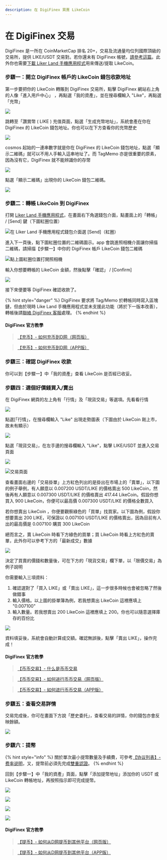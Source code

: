 ```yaml
---
description: 在 DigiFinex 買賣 LikeCoin
---
```


# 在 DigiFinex 交易

DigiFinex 是一所在 CoinMarketCap 排名 20+，交易及流通量均位列國際頂級的交易所，提供 LIKE/USDT 交易對。若你還未有 DigiFinex 帳號，[請參考這篇](https://docs.like.co/v/zh/user-guide/likecoin-token/registering-on-digifinex)。此外你也需要[下載 Liker Land 手機應用程式](https://like.co/in/getapp)用來傳送/提取 LikeCoin。

### 步驟一：開立 DigiFinex 帳戶的 LikeCoin 錢包收款地址

第一步要把你的 LikeCoin 轉賬到 DigiFinex 交易所，點擊 DigiFinex 網站右上角的人像「進入用戶中心」，再點選「我的資產」，並在搜尋欄輸入 "Like"，再點選「充幣」

![](../../.gitbook/assets/digifinex-13.png)

跳轉至「讚賞幣 \( LIKE \) 充值頁面，點選「生成充幣地址」，系統會產在你在 DigiFinex 的 LikeCoin 錢包地址。你也可以在下方查看你的充幣歷史

![](../../.gitbook/assets/digifinex-14.png)

cosmos 起始的一連串數字就是你在 DigiFinex 的 LikeCoin 錢包地址，點選「顯示二維碼」就可以不用人手輸入這串地址了。而 TagMemo 亦是很重要的原素，因為沒有它，DigiFinex 就不能辨識你的存幣

![](../../.gitbook/assets/digifinex-15.png)

點選「顯示二維碼」出現你的 LikeCoin 錢包二維碼。

![](../../.gitbook/assets/digifinex-16.png)

### 步驟二：轉帳 LikeCoin 到 DigiFinex

打開 [Liker Land 手機應用程式](https://like.co/in/getapp)，在畫面右下角選錢包介面，點畫面上的「轉帳」 / \[Send\] 鍵（下圖紅圈位置）

![&#x5728; Liker Land &#x624B;&#x6A5F;&#x61C9;&#x7528;&#x7A0B;&#x5F0F;&#x9322;&#x5305;&#x4ECB;&#x9762;&#x9078; \[Send\]&#xFF08;&#x7D05;&#x5708;&#xFF09;](../../.gitbook/assets/bitasset-trade-6.png)

進入下一頁後，點下圖紅圈位置的二維碼圖示。app 會跳進照相機介面讓你掃描二維碼，請掃描【步驟一】中你的 DigiFinex 帳戶 LikeCoin 錢包二維碼

![&#x9EDE;&#x4E0A;&#x5716;&#x7D05;&#x5708;&#x4F4D;&#x7F6E;&#x6253;&#x958B;&#x7167;&#x76F8;&#x6A5F;](../../.gitbook/assets/bitasset-trade-7.png)

輸入你想要轉帳的 LikeCoin 金額，然後點擊「確認」 / \[Confirm\]

![](../../.gitbook/assets/bitasset-trade-8.png)

接下來便要等 DigiFinex 確認收款了。

{% hint style="danger" %}
DigiFinex 要求將 Tag/Memo 於轉帳同時寫入區塊鏈，但由於現時 Like Land 手機應用程式並未支援此功能（將於下一版本改善），轉帳後請[聯絡 DigiFinex 客服](https://digifinex.zendesk.com/hc/zh-cn/articles/360000525241-%E5%A6%82%E4%BD%95%E5%AF%BB%E6%B1%82D%E7%BD%91-Digifinex-vip-%E5%AE%A2%E6%9C%8D%E5%B8%AE%E5%8A%A9)處理。
{% endhint %}

#### DigiFinex 官方教學

> [【充币】- 如何充币到D网（网页版）](https://digifinex.zendesk.com/hc/zh-cn/articles/360000519282-%E5%A6%82%E4%BD%95%E5%85%85%E5%B8%81%E5%88%B0D%E7%BD%91-%E7%BD%91%E9%A1%B5%E7%89%88-)

> [【充币】- 如何充币到D网（APP版）](https://digifinex.zendesk.com/hc/zh-cn/articles/360002689614-%E5%85%85%E5%B8%81%E5%85%85%E5%80%BC-D%E7%BD%91-DigiFinex-com-)

### 步驟三：確認 DigiFinex 收款

你可以到【步驟一】中「我的資產」查看 LikeCoin 是否經已收妥。

### 步驟四：選個好價錢買入/賣出

在 DigiFinex 網頁的左上角有「行情」及「現貨交易」等選項。先看看行情

![](../../.gitbook/assets/digifinex-17.png)

點選\[「行情」，在搜尋欄輸入 "Like" 出現走勢圖表（下圖由於 LikeCoin 剛上市，故未有顯示）

![](../../.gitbook/assets/digifinex-18.png)

點選「現貨交易」，在左手邊的搜尋欄輸入 "Like"，點擊 LIKE/USDT 並進入交易頁面

![](../../.gitbook/assets/digifinex-19.png)

![&#x4EA4;&#x6613;&#x9801;&#x9762;](../../.gitbook/assets/digifinex-likeusdt.png)

查看畫面右邊的「交易掛單」上方紅色列出的是掛出在市場上的「賣單」，以下圖的例子舉例，有人願意以 0.007200 USDT/LIKE 的價格賣出 500 LikeCoin，然後再有人願意以 0.007300 USDT/LIKE 的價格賣出 417.44 LikeCoin。假設你想買入 900 LikeCoin，你便可以最高價 0.007300 USDT/LIKE 的價格全數買入

若你想賣出 LikeCoin ，你便要觀察綠色的「買單」找買家。以下圖為例，假設你想要賣出 200 LIKE，可保證以 0.007100 USDT/LIKE 的價格賣出，因為目前有人出的最高價是 0.007100 購買 300 LikeCoin

總而言之，賣 LikeCoin 時看下方綠色的買單；買 LikeCoin 時看上方紅色的賣單，此外你可以參考下方的「最新成交」數據

![](../../.gitbook/assets/digifinex-20.png)

決定了買賣的價錢和數量後，可在下方的「現貨交易」欄下單，以「限價交易」為例子說明

你需要輸入三項資料：

1. 確認選對了「買入 LIKE」或「賣出 LIKE」，這一步很多時候也會被忽略了然後做錯事
2. 輸入價格。以上圖的掛單簿為例，若我想賣出 LikeCoin 這裡應填上 "0.007100"
3. 輸入數量。若我想賣出 200 LikeCoin 這裡應填上 200。你也可以隨意選擇庫存的百份比

![](../../.gitbook/assets/digifinex-21.png)

資料填妥後，系統會自動計算成交額。確認無誤後，點擊「賣出 LIKE」，操作完成！

#### DigiFinex 官方教學

> [【币币交易】- 什么是币币交易](https://digifinex.zendesk.com/hc/zh-cn/articles/360010693193-%E4%BB%80%E4%B9%88%E6%98%AF%E5%B8%81%E5%B8%81%E4%BA%A4%E6%98%93)

> [【币币交易】- 如何进行币币交易（网页版）](https://digifinex.zendesk.com/hc/zh-cn/articles/360000523002-%E5%A6%82%E4%BD%95%E8%BF%9B%E8%A1%8C%E5%B8%81%E5%B8%81%E4%BA%A4%E6%98%93-%E7%BD%91%E9%A1%B5%E7%89%88-)

> [【币币交易】- 如何进行币币交易（APP版）](https://digifinex.zendesk.com/hc/zh-cn/articles/360010693193-%E4%BB%80%E4%B9%88%E6%98%AF%E5%B8%81%E5%B8%81%E4%BA%A4%E6%98%93)

### 步驟五：查看交易詳情

交易完成後，你可在畫面下方說「歷史委托」，查看交易的詳情，你的錢包亦會反映餘額。

![](../../.gitbook/assets/digifinex-22.png)

### 步驟六：提幣

{% hint style="info" %}
關於單次最小提幣數量及手續費，可參考[【协议列表】- 费率说明](https://digifinex.zendesk.com/hc/zh-cn/articles/360000328422-%E8%B4%B9%E7%8E%87%E8%AF%B4%E6%98%8E-D%E7%BD%91-DigiFinex-com-)，又，提幣前必須先完成[雙重認證](https://docs.like.co/v/zh/user-guide/likecoin-token/registering-on-digifinex#3-google-)。
{% endhint %}

回到【步驟一】中「我的資產」頁面，點擊「添加提幣地址」添加你的 USDT 或 LikeCoin 轉帳地址，再按照指示即可完成提幣。

![](../../.gitbook/assets/digifinex-23.png)

![](../../.gitbook/assets/digifinex-24.png)

![](../../.gitbook/assets/digifinex-25.png)

![](../../.gitbook/assets/digifinex-26.png)

#### 

#### DigiFinex 官方教學

> [【提币】- 如何从D网提币到其他平台（网页版）](https://digifinex.zendesk.com/hc/zh-cn/articles/360000521962-%E5%A6%82%E4%BD%95%E4%BB%8ED%E7%BD%91%E6%8F%90%E5%B8%81%E5%88%B0%E5%85%B6%E4%BB%96%E5%B9%B3%E5%8F%B0-%E7%BD%91%E9%A1%B5%E7%89%88-)

> [【提币】- 如何从D网提币到其他平台（APP版）](https://digifinex.zendesk.com/hc/zh-cn/articles/360002955534-%E5%A6%82%E4%BD%95%E4%BB%8ED%E7%BD%91%E6%8F%90%E5%B8%81%E5%88%B0%E5%85%B6%E4%BB%96%E5%B9%B3%E5%8F%B0-APP%E7%89%88-)

